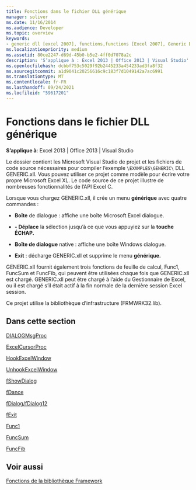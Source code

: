 ```yaml
---
title: Fonctions dans le fichier DLL générique
manager: soliver
ms.date: 11/16/2014
ms.audience: Developer
ms.topic: overview
keywords:
- generic dll [excel 2007], functions,functions [Excel 2007], Generic DLL
ms.localizationpriority: medium
ms.assetid: 80ce2247-d69d-45b0-b5e2-4ff0d7078a2c
description: 'S’applique à : Excel 2013 | Office 2013 | Visual Studio'
ms.openlocfilehash: dcbbf753c5029f92b2445233a454233ad3fa8f32
ms.sourcegitcommit: a1d9041c20256616c9c183f7d1049142a7ac6991
ms.translationtype: MT
ms.contentlocale: fr-FR
ms.lasthandoff: 09/24/2021
ms.locfileid: "59617201"
---
```

# <a name="functions-in-the-generic-dll"></a>Fonctions dans le fichier DLL générique

 **S’applique à**: Excel 2013 | Office 2013 | Visual Studio 
  
Le dossier contient les Microsoft Visual Studio de projet et les fichiers de code source nécessaires pour compiler l’exemple `\EXAMPLES\GENERIC\` DLL GENERIC.xll. Vous pouvez utiliser ce projet comme modèle pour écrire votre propre Microsoft Excel XL. Le code source de ce projet illustre de nombreuses fonctionnalités de l’API Excel C. 
  
Lorsque vous chargez GENERIC.xll, il crée un menu **générique** avec quatre commandes : 
  
- **Boîte** de dialogue : affiche une boîte Microsoft Excel dialogue. 
    
- **- Déplace** la sélection jusqu’à ce que vous appuyiez sur la **touche ÉCHAP.** 
    
- **Boîte de dialogue** native : affiche une boîte Windows dialogue. 
    
- **Exit** : décharge GENERIC.xll et supprime le menu **générique.** 
    
GENERIC.xll fournit également trois fonctions de feuille de calcul, Func1, FuncSum et FuncFib, qui peuvent être utilisées chaque fois que GENERIC.xll est chargé. GENERIC.xll peut être chargé à l’aide du Gestionnaire de Excel, ou il est chargé s’il était actif à la fin normale de la dernière session Excel session.
  
Ce projet utilise la bibliothèque d’infrastructure (FRMWRK32.lib).
  
## <a name="in-this-section"></a>Dans cette section

[DIALOGMsgProc](dialogmsgproc.md)
  
[ExcelCursorProc](excelcursorproc.md)
  
[HookExcelWindow](hookexcelwindow.md)
  
[UnhookExcelWindow](unhookexcelwindow.md)
  
[fShowDialog](fshowdialog.md)
  
[fDance](fdance.md)
  
[fDialog/fDialog12](fdialog-fdialog12.md)
  
[fExit](fexit.md)
  
[Func1](func1.md)
  
[FuncSum](funcsum.md)
  
[FuncFib](funcfib.md)
  
## <a name="see-also"></a>Voir aussi



[Fonctions de la bibliothèque Framework](functions-in-the-framework-library.md)

